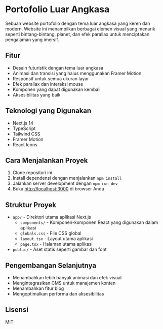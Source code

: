 # Portofolio Luar Angkasa

Sebuah website portofolio dengan tema luar angkasa yang keren dan modern. Website ini menampilkan berbagai elemen visual yang menarik seperti bintang-bintang, planet, dan efek parallax untuk menciptakan pengalaman yang imersif.

## Fitur

- Desain futuristik dengan tema luar angkasa
- Animasi dan transisi yang halus menggunakan Framer Motion
- Responsif untuk semua ukuran layar
- Efek parallax dan interaksi mouse
- Komponen yang dapat digunakan kembali
- Aksesibilitas yang baik

## Teknologi yang Digunakan

- Next.js 14
- TypeScript
- Tailwind CSS
- Framer Motion
- React Icons

## Cara Menjalankan Proyek

1. Clone repositori ini
2. Install dependensi dengan menjalankan `npm install`
3. Jalankan server development dengan `npm run dev`
4. Buka [http://localhost:3000](http://localhost:3000) di browser Anda

## Struktur Proyek

- `app/` - Direktori utama aplikasi Next.js
  - `components/` - Komponen-komponen React yang digunakan dalam aplikasi
  - `globals.css` - File CSS global
  - `layout.tsx` - Layout utama aplikasi
  - `page.tsx` - Halaman utama aplikasi
- `public/` - Aset statis seperti gambar dan font

## Pengembangan Selanjutnya

- Menambahkan lebih banyak animasi dan efek visual
- Mengintegrasikan CMS untuk manajemen konten
- Menambahkan fitur blog
- Mengoptimalkan performa dan aksesibilitas

## Lisensi

MIT
